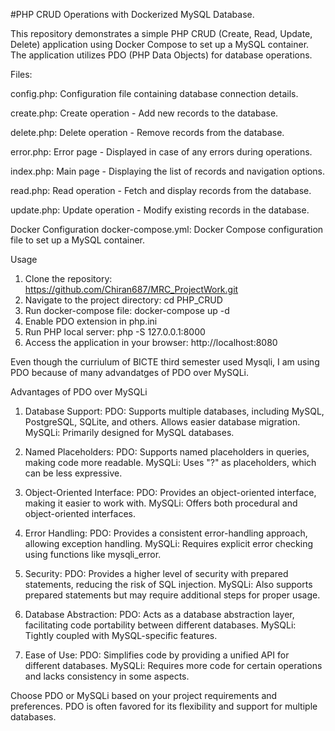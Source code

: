#PHP CRUD Operations with Dockerized MySQL Database.

This repository demonstrates a simple PHP CRUD (Create, Read, Update, Delete) application using Docker Compose to set up a MySQL container. The application utilizes PDO (PHP Data Objects) for database operations.

Files:

config.php: Configuration file containing database connection details.

create.php: Create operation - Add new records to the database.

delete.php: Delete operation - Remove records from the database.

error.php: Error page - Displayed in case of any errors during operations.

index.php: Main page - Displaying the list of records and navigation options.

read.php: Read operation - Fetch and display records from the database.

update.php: Update operation - Modify existing records in the database.

Docker Configuration
docker-compose.yml: Docker Compose configuration file to set up a MySQL container.

Usage
1. Clone the repository:
    https://github.com/Chiran687/MRC_ProjectWork.git
2. Navigate to the project directory:
   cd PHP_CRUD
3. Run docker-compose file:
   docker-compose up -d
4. Enable PDO extension in php.ini
5. Run PHP local server:
   php -S 127.0.0.1:8000
6. Access the application in your browser:
   http://localhost:8080

   
Even though the curriulum of BICTE third semester used Mysqli, I am using PDO because of many advandatges of PDO over MySQLi.

Advantages of PDO over MySQLi

1. Database Support:
PDO: Supports multiple databases, including MySQL, PostgreSQL, SQLite, and others. Allows easier database migration.
MySQLi: Primarily designed for MySQL databases.

2. Named Placeholders:
PDO: Supports named placeholders in queries, making code more readable.
MySQLi: Uses "?" as placeholders, which can be less expressive.

3. Object-Oriented Interface:
PDO: Provides an object-oriented interface, making it easier to work with.
MySQLi: Offers both procedural and object-oriented interfaces.


4. Error Handling:
PDO: Provides a consistent error-handling approach, allowing exception handling.
MySQLi: Requires explicit error checking using functions like mysqli_error.

5. Security:
PDO: Provides a higher level of security with prepared statements, reducing the risk of SQL injection.
MySQLi: Also supports prepared statements but may require additional steps for proper usage.

6. Database Abstraction:
PDO: Acts as a database abstraction layer, facilitating code portability between different databases.
MySQLi: Tightly coupled with MySQL-specific features.

7. Ease of Use:
PDO: Simplifies code by providing a unified API for different databases.
MySQLi: Requires more code for certain operations and lacks consistency in some aspects.

Choose PDO or MySQLi based on your project requirements and preferences. PDO is often favored for its flexibility and support for multiple databases.
